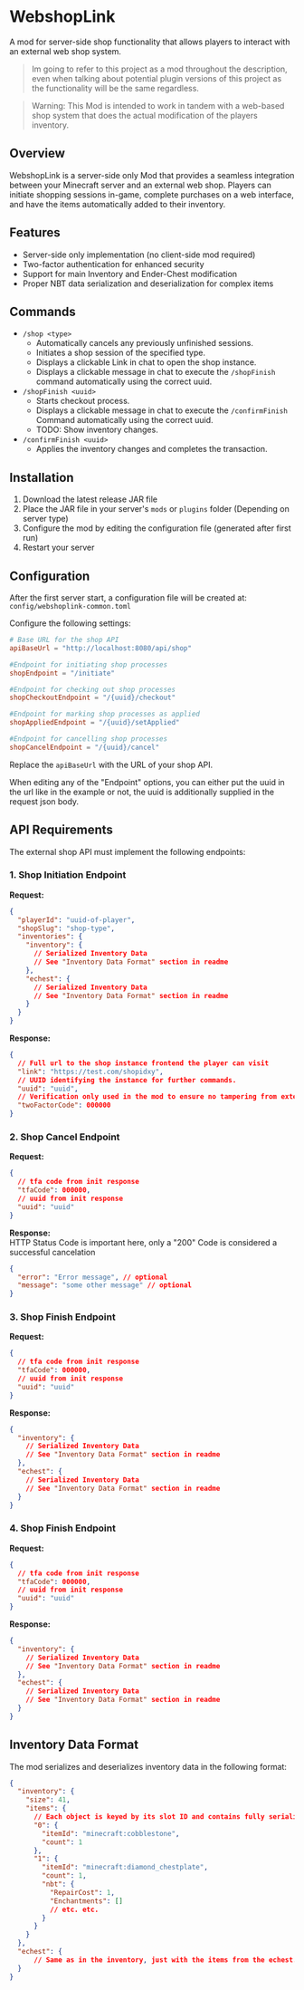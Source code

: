 # WebshopLink

A mod for server-side shop functionality that allows players to interact with an external web shop system.  

> Im going to refer to this project as a mod throughout the description, even when talking about potential plugin versions of this project as the functionality will be the same regardless.

> Warning: This Mod is intended to work in tandem with a web-based shop system that does the actual modification of the players inventory.

## Overview

WebshopLink is a server-side only Mod that provides a seamless integration between your Minecraft server and an external web shop. Players can initiate shopping sessions in-game, complete purchases on a web interface, and have the items automatically added to their inventory.

## Features

- Server-side only implementation (no client-side mod required)
- Two-factor authentication for enhanced security
- Support for main Inventory and Ender-Chest modification
- Proper NBT data serialization and deserialization for complex items

## Commands

- `/shop <type>`
  - Automatically cancels any previously unfinished sessions.
  - Initiates a shop session of the specified type.
  - Displays a clickable Link in chat to open the shop instance.
  - Displays a clickable message in chat to execute the `/shopFinish` command automatically using the correct uuid.
- `/shopFinish <uuid>`
  - Starts checkout process.
  - Displays a clickable message in chat to execute the `/confirmFinish` Command automatically using the correct uuid.
  - TODO: Show inventory changes.
- `/confirmFinish <uuid>`
  - Applies the inventory changes and completes the transaction.

## Installation

1. Download the latest release JAR file
2. Place the JAR file in your server's `mods` or `plugins` folder (Depending on server type)
3. Configure the mod by editing the configuration file (generated after first run)
4. Restart your server

## Configuration

After the first server start, a configuration file will be created at:
`config/webshoplink-common.toml`

Configure the following settings:

```toml
# Base URL for the shop API
apiBaseUrl = "http://localhost:8080/api/shop"

#Endpoint for initiating shop processes
shopEndpoint = "/initiate"

#Endpoint for checking out shop processes
shopCheckoutEndpoint = "/{uuid}/checkout"

#Endpoint for marking shop processes as applied
shopAppliedEndpoint = "/{uuid}/setApplied"

#Endpoint for cancelling shop processes
shopCancelEndpoint = "/{uuid}/cancel"
```

Replace the `apiBaseUrl` with the URL of your shop API.  

When editing any of the "Endpoint" options, you can either put the uuid in the url like in the example or not, the uuid is additionally supplied in the request json body.

## API Requirements

The external shop API must implement the following endpoints:

### 1. Shop Initiation Endpoint

**Request:**
```json
{
  "playerId": "uuid-of-player",
  "shopSlug": "shop-type",
  "inventories": {
    "inventory": {
      // Serialized Inventory Data
      // See "Inventory Data Format" section in readme
    },
    "echest": { 
      // Serialized Inventory Data
      // See "Inventory Data Format" section in readme
    }
  }
}
```

**Response:**
```json
{
  // Full url to the shop instance frontend the player can visit
  "link": "https://test.com/shopidxy",
  // UUID identifying the instance for further commands.
  "uuid": "uuid",
  // Verification only used in the mod to ensure no tampering from external sources.
  "twoFactorCode": 000000
}
```

### 2. Shop Cancel Endpoint

**Request:**
```json
{
  // tfa code from init response
  "tfaCode": 000000,
  // uuid from init response
  "uuid": "uuid"
}
```

**Response:**  
HTTP Status Code is important here, only a "200" Code is considered a successful cancelation
```json
{
  "error": "Error message", // optional
  "message": "some other message" // optional
}
```

### 3. Shop Finish Endpoint

**Request:**
```json
{
  // tfa code from init response
  "tfaCode": 000000,
  // uuid from init response
  "uuid": "uuid"
}
```

**Response:**
```json
{
  "inventory": {
    // Serialized Inventory Data
    // See "Inventory Data Format" section in readme
  },
  "echest": {
    // Serialized Inventory Data
    // See "Inventory Data Format" section in readme
  }
}
```

### 4. Shop Finish Endpoint

**Request:**
```json
{
  // tfa code from init response
  "tfaCode": 000000,
  // uuid from init response
  "uuid": "uuid"
}
```

**Response:**
```json
{
  "inventory": {
    // Serialized Inventory Data
    // See "Inventory Data Format" section in readme
  },
  "echest": {
    // Serialized Inventory Data
    // See "Inventory Data Format" section in readme
  }
}
```

## Inventory Data Format

The mod serializes and deserializes inventory data in the following format:

```json
{
  "inventory": {
    "size": 41,
    "items": {
      // Each object is keyed by its slot ID and contains fully serialized data of the item in the slot.
      "0": {
        "itemId": "minecraft:cobblestone",
        "count": 1
      },
      "1": {
        "itemId": "minecraft:diamond_chestplate",
        "count": 1,
        "nbt": {
          "RepairCost": 1,
          "Enchantments": []
          // etc. etc.
        }
      }
    }
  },
  "echest": {
      // Same as in the inventory, just with the items from the echest...
  }
}
```